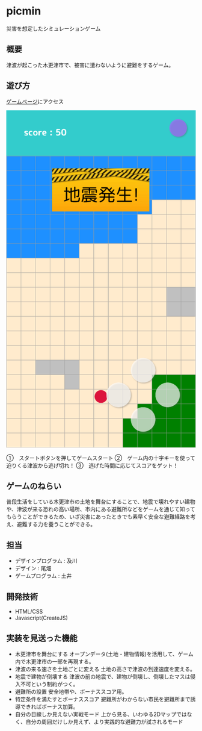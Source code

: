 # picmin

災害を想定したシミュレーションゲーム

## 概要
津波が起こった木更津市で、被害に遭わないように避難をするゲーム。

## 遊び方
[ゲームページ](https://stomachachers.github.io/picmin/)にアクセス

![ゲーム画像](game.png)

①　スタートボタンを押してゲームスタート
②　ゲーム内の十字キーを使って迫りくる津波から逃げ切れ！
③　逃げた時間に応じてスコアをゲット！

## ゲームのねらい
普段生活をしている木更津市の土地を舞台にすることで、地震で壊れやすい建物や、津波が来る恐れの高い場所、市内にある避難所などをゲームを通じて知ってもらうことができるため、いざ災害にあったときでも素早く安全な避難経路を考え、避難する力を養うことができる。

## 担当
- デザインプログラム : 及川
- デザイン : 尾畑
- ゲームプログラム : 土井

## 開発技術
- HTML/CSS
- Javascript(CreateJS)

## 実装を見送った機能
- 木更津市を舞台にする
    オープンデータ(土地・建物情報)を活用して、ゲーム内で木更津市の一部を再現する。
- 津波の来る速さを土地ごとに変える
    土地の高さで津波の到達速度を変える。
- 地震で建物が倒壊する
    津波の前の地震で、建物が倒壊し、倒壊したマスは侵入不可という制約がつく。
- 避難所の設置
    安全地帯や、ボーナススコア用。
- 特定条件を満たすとボーナススコア
    避難所がわからない市民を避難所まで誘導できればボーナス加算。
- 自分の目線しか見えない実戦モード
    上から見る、いわゆる2Dマップではなく、自分の周囲だけしか見えず、より実践的な避難力が試されるモード

